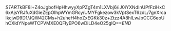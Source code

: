 $START$kBF8l+Z4oJgbofHpHhwyyXpPZgT4m1LXVbj6/iJ0iYXNdInUPfFziHxC6xAjsYRJfuXdGieZEpOIhpWYmGRcy/UMYFgkezow3kVptSexT6zdL/7gnXrcaIkcjwD9D1/JQW42CMs+h2uheH4hoZxEGKk30z+Ztzz4A8hlLwJbCCC6eoUhCXldYNpeWTCPVMXE0QFlyEPO6wDiLD4eO25glQ==$END$